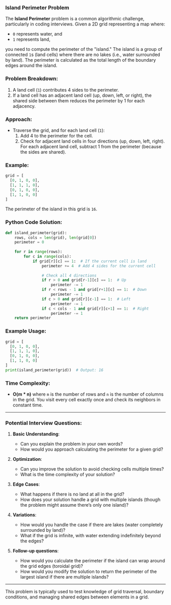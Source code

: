 ### Island Perimeter Problem

The **Island Perimeter** problem is a common algorithmic challenge, particularly in coding interviews. Given a 2D grid representing a map where:
- `0` represents water, and
- `1` represents land,

you need to compute the perimeter of the "island." The island is a group of connected `1`s (land cells) where there are no lakes (i.e., water surrounded by land). The perimeter is calculated as the total length of the boundary edges around the island.

### Problem Breakdown:
1. A land cell (`1`) contributes 4 sides to the perimeter.
2. If a land cell has an adjacent land cell (up, down, left, or right), the shared side between them reduces the perimeter by 1 for each adjacency.

### Approach:
- Traverse the grid, and for each land cell (`1`):
  1. Add 4 to the perimeter for the cell.
  2. Check for adjacent land cells in four directions (up, down, left, right). For each adjacent land cell, subtract 1 from the perimeter (because the sides are shared).

### Example:
```python
grid = [
  [0, 1, 0, 0],
  [1, 1, 1, 0],
  [0, 1, 0, 0],
  [1, 1, 0, 0]
]
```

The perimeter of the island in this grid is `16`.

### Python Code Solution:

```python
def island_perimeter(grid):
    rows, cols = len(grid), len(grid[0])
    perimeter = 0
    
    for r in range(rows):
        for c in range(cols):
            if grid[r][c] == 1:  # If the current cell is land
                perimeter += 4  # Add 4 sides for the current cell
                
                # Check all 4 directions
                if r > 0 and grid[r-1][c] == 1:  # Up
                    perimeter -= 1
                if r < rows - 1 and grid[r+1][c] == 1:  # Down
                    perimeter -= 1
                if c > 0 and grid[r][c-1] == 1:  # Left
                    perimeter -= 1
                if c < cols - 1 and grid[r][c+1] == 1:  # Right
                    perimeter -= 1
    return perimeter
```

### Example Usage:
```python
grid = [
  [0, 1, 0, 0],
  [1, 1, 1, 0],
  [0, 1, 0, 0],
  [1, 1, 0, 0]
]
print(island_perimeter(grid))  # Output: 16
```

### Time Complexity:
- **O(m * n)** where `m` is the number of rows and `n` is the number of columns in the grid. You visit every cell exactly once and check its neighbors in constant time.

---

### Potential Interview Questions:

1. **Basic Understanding**:
   - Can you explain the problem in your own words?
   - How would you approach calculating the perimeter for a given grid?

2. **Optimization**:
   - Can you improve the solution to avoid checking cells multiple times?
   - What is the time complexity of your solution?

3. **Edge Cases**:
   - What happens if there is no land at all in the grid?
   - How does your solution handle a grid with multiple islands (though the problem might assume there’s only one island)?

4. **Variations**:
   - How would you handle the case if there are lakes (water completely surrounded by land)?
   - What if the grid is infinite, with water extending indefinitely beyond the edges?

5. **Follow-up questions**:
   - How would you calculate the perimeter if the island can wrap around the grid edges (toroidal grid)?
   - How would you modify the solution to return the perimeter of the largest island if there are multiple islands?

---

This problem is typically used to test knowledge of grid traversal, boundary conditions, and managing shared edges between elements in a grid.
